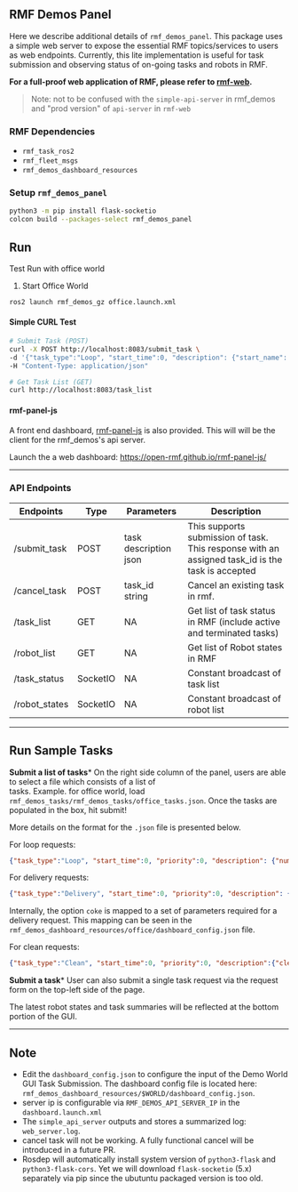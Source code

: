 ## RMF Demos Panel
Here we describe additional details of `rmf_demos_panel`. This package uses a simple web server
to expose the essential RMF topics/services to users as web endpoints. Currently, this lite implementation is 
useful for task submission and observing status of on-going tasks and robots in RMF.

**For a full-proof web application of RMF, please refer to [rmf-web](https://github.com/open-rmf/rmf-web).**

> Note: not to be confused with the `simple-api-server` in rmf_demos and "prod version" of `api-server` in `rmf-web`

### RMF Dependencies
 - `rmf_task_ros2`
 - `rmf_fleet_msgs`
 - `rmf_demos_dashboard_resources`

### Setup `rmf_demos_panel`

```bash
python3 -m pip install flask-socketio
colcon build --packages-select rmf_demos_panel
```

## Run 
Test Run with office world

1. Start Office World
```bash
ros2 launch rmf_demos_gz office.launch.xml
```

#### Simple CURL Test

```bash
# Submit Task (POST)
curl -X POST http://localhost:8083/submit_task \
-d '{"task_type":"Loop", "start_time":0, "description": {"start_name": "coe", "finish_name": "pantry", "num_loops":1}}' \
-H "Content-Type: application/json" 

# Get Task List (GET)
curl http://localhost:8083/task_list
```


#### rmf-panel-js
 
A front end dashboard, [rmf-panel-js](https://github.com/open-rmf/rmf-panel-js) is also provided.
This will will be the client for the rmf_demos's api server.

Launch the a web dashboard: https://open-rmf.github.io/rmf-panel-js/

---

### API Endpoints

Endpoints | Type | Parameters | Description
--- | --- | --- | ---
/submit_task | POST | task description json | This supports submission of task. This response with an assigned task_id is the task is accepted
/cancel_task | POST | task_id string | Cancel an existing task in rmf.
/task_list | GET | NA | Get list of task status in RMF (include active and terminated tasks)
/robot_list | GET | NA | Get list of Robot states in RMF
/task_status | SocketIO | NA | Constant broadcast of task list
/robot_states | SocketIO | NA | Constant broadcast of robot list


---

## Run Sample Tasks

**Submit a list of tasks***
On the right side column of the panel, users are able to select a file which consists of a list of  
tasks. Example. for office world, load `rmf_demos_tasks/rmf_demos_tasks/office_tasks.json`. 
Once the tasks are populated in the box, hit submit!

More details on the format for the `.json` file is presented below.

For loop requests:
```json
{"task_type":"Loop", "start_time":0, "priority":0, "description": {"num_loops":5, "start_name":"coe", "finish_name":"lounge"}}
```

For delivery requests:
```json
{"task_type":"Delivery", "start_time":0, "priority":0, "description": {"option": "coke"}}
```
Internally, the option `coke` is mapped to a set of parameters required for a delivery request. This mapping can be seen in the `rmf_demos_dashboard_resources/office/dashboard_config.json` file.

For clean requests:
```json
{"task_type":"Clean", "start_time":0, "priority":0, "description":{"cleaning_zone":"zone_2"}}
```

**Submit a task***
User can also submit a single task request via the request form on the top-left side of the page.

The latest robot states and task summaries will be reflected at the bottom portion of the GUI.

---

## Note
- Edit the `dashboard_config.json` to configure the input of the Demo World GUI Task Submission.
The dashboard config file is located here: `rmf_demos_dashboard_resources/$WORLD/dashboard_config.json`.
- server ip is configurable via `RMF_DEMOS_API_SERVER_IP` in the `dashboard.launch.xml`
- The `simple_api_server` outputs and stores a summarized log: `web_server.log`.
- cancel task will not be working. A fully functional cancel will be introduced in a future PR.
- Rosdep will automatically install system version of `python3-flask` and `python3-flask-cors`. Yet we will download `flask-socketio` (5.x) separately via pip since the ubutuntu packaged version is too old.
